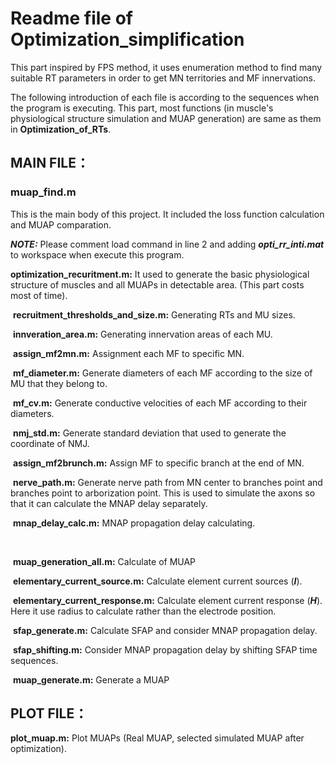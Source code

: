 # Readme file of Optimization_simplification

This part inspired by FPS method, it uses enumeration method to find many suitable RT parameters in order to get MN territories and MF innervations. 

The following introduction of each file is according to the sequences when the program is executing. This part, most functions (in muscle's physiological structure simulation and MUAP generation) are same as them in **Optimization_of_RTs**.

## MAIN FILE：

### muap_find.m

This is the main body of this project. It included the loss function calculation and MUAP comparation.

***NOTE:*** Please comment load command in line 2 and adding ***opti_rr_inti.mat*** to workspace when execute this program.



**optimization_recuritment.m:** It used to generate the basic physiological structure of muscles and all MUAPs in detectable area. (This part costs most of time).

​	**recruitment_thresholds_and_size.m:** Generating RTs and MU sizes.

​	**innveration_area.m:**  Generating innervation areas of each MU.



​	**assign_mf2mn.m:**  Assignment each MF to specific MN.

​	**mf_diameter.m:** Generate diameters of each MF according to the size of MU that they belong to.

​	**mf_cv.m:** Generate conductive velocities of each MF according to their diameters.



​	**nmj_std.m:** Generate standard deviation that used to generate the coordinate of NMJ.

​	**assign_mf2brunch.m:** Assign MF to specific branch at the end of MN.

​	**nerve_path.m:** Generate nerve path from MN center to branches point and 			    	branches point to arborization point. This is  used to simulate the axons so that it 	can calculate the MNAP delay separately. 

​	**mnap_delay_calc.m:** MNAP propagation delay calculating.

​	

​	**muap_generation_all.m:** Calculate of MUAP

​		**elementary_current_source.m:** Calculate element current sources (***I***).

​		**elementary_current_response.m:** Calculate element current response (***H***). Here it use radius to calculate rather than 		the electrode position. 

​		**sfap_generate.m:** Calculate SFAP and consider MNAP propagation delay.

​			**sfap_shifting.m:** Consider MNAP propagation delay by shifting SFAP time sequences.

​		**muap_generate.m:** Generate a MUAP

## PLOT FILE：

**plot_muap.m:**  Plot MUAPs (Real MUAP, selected simulated MUAP after optimization).


